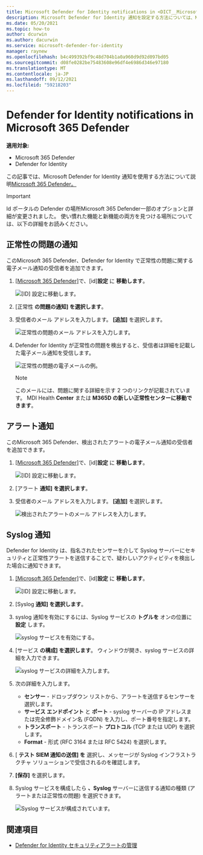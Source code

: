 ```yaml
---
title: Microsoft Defender for Identity notifications in <DICT__Microsoft⚐365⚐Defender>Microsoft 365 Defender</DICT__Microsoft⚐365⚐Defender>
description: Microsoft Defender for Identity 通知を設定する方法については、Microsoft 365 Defender。
ms.date: 05/20/2021
ms.topic: how-to
author: dcurwin
ms.author: dacurwin
ms.service: microsoft-defender-for-identity
manager: raynew
ms.openlocfilehash: b4c499392bf9c48d704b1a0a960d9d92d097bd05
ms.sourcegitcommit: d08fe0282be75483608e96df4e6986d346e97180
ms.translationtype: MT
ms.contentlocale: ja-JP
ms.lasthandoff: 09/12/2021
ms.locfileid: "59218203"
---
```

# <a name="defender-for-identity-notifications-in-microsoft-365-defender"></a>Defender for Identity notifications in Microsoft 365 Defender

**適用対象:**

- Microsoft 365 Defender
- Defender for Identity

この記事では、Microsoft Defender for Identity 通知を[](/microsoft-365/security/defender/overview-security-center)使用する方法について説明[Microsoft 365 Defender。](/defender-for-identity)

> [!IMPORTANT]
> Id ポータルの Defender の場所Microsoft 365 Defender一部のオプションと詳細が変更されました。 使い慣れた機能と新機能の両方を見つける場所については、以下の詳細をお読みください。

## <a name="health-issues-notifications"></a>正常性の問題の通知

このMicrosoft 365 Defender、Defender for Identity で正常性の問題に関する電子メール通知の受信者を追加できます。

1. [[Microsoft 365 Defender]](https://security.microsoft.com/)で、[id]**設定** に **移動します**。

    ![[ID] 設定に移動します。](../../media/defender-identity/settings-identities.png)

1. [正常性 **の問題の通知] を選択します**。

1. 受信者のメール アドレスを入力します。 **[追加]** を選択します。

    ![正常性の問題のメール アドレスを入力します。](../../media/defender-identity/health-email-recipient.png)

1. Defender for Identity が正常性の問題を検出すると、受信者は詳細を記載した電子メール通知を受信します。

    ![正常性の問題の電子メールの例。](../../media/defender-identity/health-email.png)

    > [!NOTE]
    > このメールには、問題に関する詳細を示す 2 つのリンクが記載されています。 MDI Health **Center** または **M365D の新しい正常性センターに移動できます**。

## <a name="alert-notifications"></a>アラート通知

このMicrosoft 365 Defender、検出されたアラートの電子メール通知の受信者を追加できます。

1. [[Microsoft 365 Defender]](https://security.microsoft.com/)で、[id]**設定** に **移動します**。

    ![[ID] 設定に移動します。](../../media/defender-identity/settings-identities.png)

1. [アラート **通知] を選択します**。

1. 受信者のメール アドレスを入力します。 **[追加]** を選択します。

    ![検出されたアラートのメール アドレスを入力します。](../../media/defender-identity/alert-email-recipient.png)

## <a name="syslog-notifications"></a>Syslog 通知

Defender for Identity は、指名されたセンサーを介して Syslog サーバーにセキュリティと正常性アラートを送信することで、疑わしいアクティビティを検出した場合に通知できます。

1. [[Microsoft 365 Defender]](https://security.microsoft.com/)で、[id]**設定** に **移動します**。

    ![[ID] 設定に移動します。](../../media/defender-identity/settings-identities.png)

1. [Syslog **通知] を選択します**。

1. syslog 通知を有効にするには、Syslog サービスの **トグルを** オンの位置に **設定** します。

    ![syslog サービスを有効にする。](../../media/defender-identity/syslog-service.png)

1. [サービス **の構成] を選択します**。 ウィンドウが開き、syslog サービスの詳細を入力できます。

    ![syslog サービスの詳細を入力します。](../../media/defender-identity/syslog-sensor.png)

1. 次の詳細を入力します。

    - **センサー** - ドロップダウン リストから、アラートを送信するセンサーを選択します。
    - **サービス エンドポイント** と **ポート** - syslog サーバーの IP アドレスまたは完全修飾ドメイン名 (FQDN) を入力し、ポート番号を指定します。
    - **トランスポート** - トランスポート **プロトコル** (TCP または UDP) を選択します。
    - **Format** - 形式 (RFC 3164 または RFC 5424) を選択します。

1. [ **テスト SIEM 通知の送信] を** 選択し、メッセージが Syslog インフラストラクチャ ソリューションで受信されるのを確認します。

1. **[保存]** を選択します。

1. Syslog サービスを構成したら **、Syslog** サーバーに送信する通知の種類 (アラートまたは正常性の問題) を選択できます。

    ![Syslog サービスが構成されています。](../../media/defender-identity/syslog-configured.png)

## <a name="see-also"></a>関連項目

- [Defender for Identity セキュリティアラートの管理](manage-security-alerts.md)
